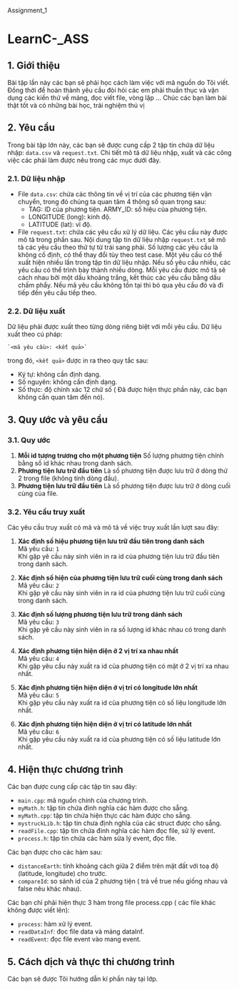 Assignment_1
# LearnC-_ASS




## 1. Giới thiệu

Bài tập lần này các bạn sẽ phải học cách làm việc với mã nguồn do Tôi viết.
Đồng thời để hoàn thành yêu cầu đòi hỏi các em phải thuần thục và vận dụng các kiến thứ về  mảng, đọc viết file, vòng lặp ...
Chúc các bạn làm bài thật tốt và có những bài học, trải nghiệm thú vị

## 2. Yêu cầu

Trong bài tập lớn này, các bạn sẽ được cung cấp 2 tập tin chứa dữ liệu nhập:
`data.csv` và `request.txt`. Chi tiết mô tả dữ liệu nhập, xuất và 
các công việc các phải làm được nêu trong các mục dưới đây.
### 2.1. Dữ liệu nhập
-  File `data.csv`: chứa các thông tin về vị trí của các phương tiện 
	vận chuyển, trong đó chúng ta quan tâm 4 thông số quan trọng sau:
	+ TAG: ID của phương tiện. ARMY\_ID: số hiệu của phương tiện.
	+ LONGITUDE (long): kinh độ.
	+ LATITUDE (lat): vĩ độ.
- File `request.txt`: chứa các yêu cầu xử lý dữ liệu. Các yêu cầu này được 
    mô tả trong phần sau. Nội dung tập tin dữ liệu nhập `request.txt` sẽ mô tả 
    các yêu cầu theo thứ tự từ trái sang phải. Số lượng các yêu cầu là không 
    cố định, có thể thay đổi tùy theo test case. Một yêu cầu có thể xuất hiện 
    nhiều lần trong tập tin dữ liệu nhập. Nếu số yêu cầu nhiều, các yêu cầu có thể 
    trình bày thành nhiều dòng. Mỗi yêu cầu được mô tả sẽ cách nhau bởi một dấu 
    khoảng trắng, kết thúc các yêu cầu bằng dấu chấm phẩy. Nếu mã yêu cầu không 
    tồn tại thì bỏ qua yêu cầu đó và đi tiếp đến yêu cầu tiếp theo.
	
### 2.2. Dữ liệu xuất

Dữ liệu phải được xuất theo từng dòng riêng biệt với mỗi yêu cầu. 
Dữ liệu xuất theo cú pháp:

    `<mã yêu cầu>: <kết quả>`
trong đó, `<kết quả>` được in ra theo quy tắc sau:
- Ký tự: không cần định dạng.
- Số nguyên: không cần định dạng.
- Số thực: độ chính xác 12 chữ số ( Đã được hiện thực phần này, các bạn không cần quan tâm đến nó).
	
## 3. Quy ước và yêu cầu
### 3.1. Quy ước
1. **Mỗi id tượng trương cho một phương tiện**
    Số  lượng phương tiện chính bằng số id khác nhau trong danh sách.
2. **Phương tiện lưu trữ đầu tiên**
    Là số  phương tiện được lưu trữ ở dòng thứ 2 trong file (không tính dòng đầu).
2. **Phương tiện lưu trữ đầu tiên**
    Là số  phương tiện được lưu trữ ở dòng cuối cùng của file.


### 3.2. Yêu cầu truy xuất
Các yêu cầu truy xuất có mã và mô tả về việc truy xuất lần lượt sau đây:
1. **Xác định số hiệu phương tiện lưu trữ đầu tiên trong danh sách**	
	Mã yêu cầu: `1`<br />
	Khi gặp yê cầu này sinh viên in ra id của phương tiện lưu trữ đầu tiên trong danh sách.
		
2. **Xác định số hiện của phương tiện lưu trữ cuối cùng trong danh sách**
	<br/>
	Mã yêu cầu: `2`<br/>
	Khi gặp yê cầu này sinh viên in ra id của phương tiện lưu trữ cuối cùng trong danh sách.
		
3. **Xác định số lượng phương tiện lưu trữ trong dánh sách**
	<br/>
	Mã yêu cầu: `3`<br/>
    Khi gặp yê cầu này sinh viên in ra số lượng id khác nhau có trong danh sách.
	
		
4. **Xác định phương tiện hiện diện ở 2 vị trí xa nhau nhất**
	<br/>
	Mã yêu cầu: `4`<br/>
	Khi gặp yêu cầu này xuất ra id của phương tiện có mặt ở 2 vị trí xa nhau nhất.


5. **Xác định phương tiện hiện diện ở vị trí có longitude lớn nhất**
	<br/>
	Mã yêu cầu: `5`<br/>
	Khi gặp yêu cầu này xuất ra id của phương tiện có số liệu longitude lớn nhất.

5. **Xác định phương tiện hiện diện ở vị trí có latitude lớn nhất**
	<br/>
	Mã yêu cầu: `6`<br/>
	Khi gặp yêu cầu này xuất ra id của phương tiện có số liệu latitude lớn nhất.
		


## 4. Hiện thực chương trình
	
Các bạn được cung cấp các tập tin sau đây:
- `main.cpp`: mã nguồn chính của chương trình.
- `myMath.h`: tập tin chứa đinh nghĩa các hàm được cho sẵng.
- `myMath.cpp`: tập tin chứa hiện thực các hàm được cho sẵng.
- `mystruckLib.h`: tập tin chưa định nghĩa của các struct được cho sẵng.
- `readFile.cpp`: tập tin chứa đinh nghĩa các hàm đọc file, sử lý event.
- `process.h`: tập tin chứa các hàm sửa lý event, đọc file.


Các bạn được cho các hàm sau:
- `distanceEarth`: tính khoảng cách giữa 2 điểm trên mặt đất với toạ độ (latitude, longitude) cho trước.
- `compareId`: so sánh id của 2 phương tiện ( trả về true nếu giống nhau và false nêu khác nhau).



Các bạn chỉ phải hiện thực 3 hàm trong file process.cpp ( các file khác không được viết lên):
- `process`: hàm xử lý event.
- `readDataInf`: đọc file data và mảng dataInf.
- `readEvent`: đọc file event vào mang event.

	
## 5. Cách dịch và thực thi chương trình
Các bạn sẽ được Tôi hướng dẫn kí phần này tại lớp.



